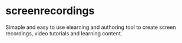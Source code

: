 screenrecordings
================

Simaple and easy to use elearning and authoring tool to create screen recordings, video tutorials and learning content.
